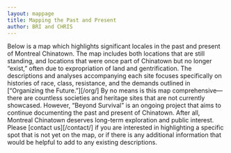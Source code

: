 ```yaml
---
layout: mappage
title: Mapping the Past and Present
author: BRI and CHRIS
---
```


Below is a map which highlights significant locales in the past and present of Montreal Chinatown. The map includes both locations that are still standing, and locations that were once part of Chinatown but no longer “exist,” often due to expropriation of land and gentrification. The descriptions and analyses accompanying each site focuses specifically on histories of race, class, resistance, and the demands outlined in [“Organizing the Future.”][/org/] By no means is this map comprehensive—there are countless societies and heritage sites that are not currently showcased. However, “Beyond Survival” is an ongoing project that aims to continue documenting the past and present of Chinatown. After all, Montreal Chinatown deserves long-term exploration and public interest. Please [contact us][/contact/] if you are interested in highlighting a specific spot that is not yet on the map, or if there is any additional information that would be helpful to add to any existing descriptions.
